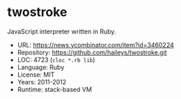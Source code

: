 # twostroke

JavaScript interpreter written in Ruby.

* URL:        https://news.ycombinator.com/item?id=3460224
* Repository: https://github.com/haileys/twostroke.git
* LOC:        4723 (`cloc *.rb lib`)
* Language:   Ruby
* License:    MIT
* Years:      2011-2012
* Runtime:    stack-based VM
